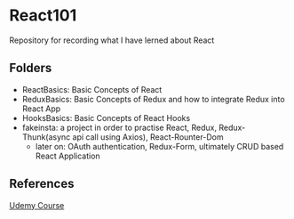 # React101
Repository for recording what I have lerned about React

## Folders 
- ReactBasics: Basic Concepts of React 
- ReduxBasics: Basic Concepts of Redux and how to integrate Redux into React App
- HooksBasics: Basic Concepts of React Hooks
- fakeinsta: a project in order to practise React, Redux, Redux-Thunk(async api call using Axios), React-Rounter-Dom
	- later on: OAuth authentication, Redux-Form, ultimately CRUD based React Application

## References
[Udemy Course](https://www.udemy.com/course/react-redux/)

